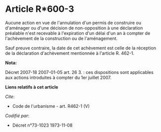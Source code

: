 # Article R*600-3

Aucune action en vue de l'annulation d'un permis de construire ou d'aménager ou d'une décision de non-opposition à une
déclaration préalable n'est recevable à l'expiration d'un délai d'un an à compter de l'achèvement de la construction ou de
l'aménagement.

Sauf preuve contraire, la date de cet achèvement est celle de la réception de la déclaration d'achèvement mentionnée à
l'article R. 462-1.

**Nota:**

Décret 2007-18 2007-01-05 art. 26 3. : ces dispositions sont applicables aux actions introduites à compter du 1er juillet
2007.

**Liens relatifs à cet article**

_Cite_:

  - Code de l'urbanisme - art. R462-1 (V)

_Codifié par_:

  - Décret n°73-1023 1973-11-08

